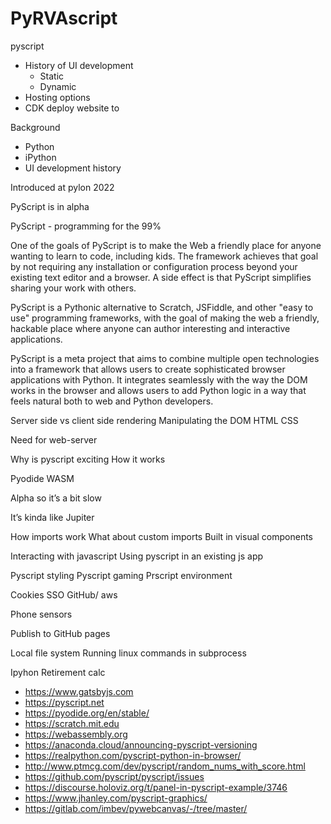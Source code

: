 # PyRVAscript

pyscript

* History of UI development
    * Static
    * Dynamic
* Hosting options
* CDK deploy website to 


Background
* Python
* iPython
* UI development history


Introduced at pylon 2022

PyScript is in alpha

PyScript - programming for the 99%

One of the goals of PyScript is to make the Web a friendly place for anyone wanting to learn to code, including kids. The framework achieves that goal by not requiring any installation or configuration process beyond your existing text editor and a browser. A side effect is that PyScript simplifies sharing your work with others.

PyScript is a Pythonic alternative to Scratch, JSFiddle, and other "easy to use" programming frameworks, with the goal of making the web a friendly, hackable place where anyone can author interesting and interactive applications.


PyScript is a meta project that aims to combine multiple open technologies into a framework that allows users to create sophisticated browser applications with Python. It integrates seamlessly with the way the DOM works in the browser and allows users to add Python logic in a way that feels natural both to web and Python developers.



Server side vs client side rendering
Manipulating the DOM
HTML
CSS

Need for web-server


Why is pyscript exciting
How it works

Pyodide
WASM

Alpha so it’s a bit slow

It’s kinda like Jupiter 

How imports work
What about custom imports
Built in visual components

Interacting with javascript
Using pyscript in an existing js app



Pyscript styling
Pyscript gaming
Prscript environment

Cookies
SSO GitHub/ aws


Phone sensors

Publish to GitHub pages

Local file system
Running linux commands in subprocess




Ipyhon
Retirement calc 



* https://www.gatsbyjs.com
* https://pyscript.net
* https://pyodide.org/en/stable/
* https://scratch.mit.edu
* https://webassembly.org
* https://anaconda.cloud/announcing-pyscript-versioning
* https://realpython.com/pyscript-python-in-browser/
* http://www.ptmcg.com/dev/pyscript/random_nums_with_score.html
* https://github.com/pyscript/pyscript/issues
* https://discourse.holoviz.org/t/panel-in-pyscript-example/3746
* https://www.jhanley.com/pyscript-graphics/
* https://gitlab.com/imbev/pywebcanvas/-/tree/master/
